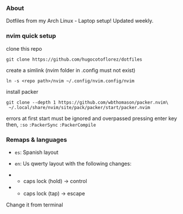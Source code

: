 ### About

Dotfiles from my Arch Linux - Laptop setup! Updated weekly.

### nvim quick setup

clone this repo
```shell
git clone https://github.com/hugocotoflorez/dotfiles
```

create a simlink (nvim folder in .config must not exist)
```shell
ln -s <repo path>/nvim ~/.config/nvim.config/nvim
```

install packer
```shell
git clone --depth 1 https://github.com/wbthomason/packer.nvim\
 ~/.local/share/nvim/site/pack/packer/start/packer.nvim
```

errors at first start must be ignored and overpassed pressing enter key
then,
`:so`
`:PackerSync`
`:PackerCompile`


### Remaps & languages

 - `es`: Spanish layout
 - `en`: Us qwerty layout with the following changes:

 - - caps lock (hold) -> control
 - - caps lock (tap) -> escape

 Change it from terminal


